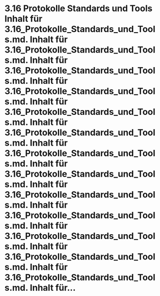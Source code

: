 # 3.16 Protokolle Standards und Tools Inhalt für 3.16_Protokolle_Standards_und_Tools.md. Inhalt für 3.16_Protokolle_Standards_und_Tools.md. Inhalt für 3.16_Protokolle_Standards_und_Tools.md. Inhalt für 3.16_Protokolle_Standards_und_Tools.md. Inhalt für 3.16_Protokolle_Standards_und_Tools.md. Inhalt für 3.16_Protokolle_Standards_und_Tools.md. Inhalt für 3.16_Protokolle_Standards_und_Tools.md. Inhalt für 3.16_Protokolle_Standards_und_Tools.md. Inhalt für 3.16_Protokolle_Standards_und_Tools.md. Inhalt für 3.16_Protokolle_Standards_und_Tools.md. Inhalt für 3.16_Protokolle_Standards_und_Tools.md. Inhalt für 3.16_Protokolle_Standards_und_Tools.md. Inhalt für 3.16_Protokolle_Standards_und_Tools.md. Inhalt für...